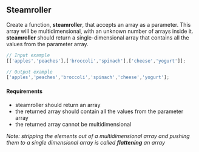 ## Steamroller
Create a function, **steamroller**, that accepts an array as a parameter. This array will be multidimensional, with an unknown number of arrays inside it. 
**steamroller** should return a single-dimensional array that contains all the values from the parameter array. 

```javascript
// Input example
[['apples','peaches'],['broccoli','spinach'],['cheese','yogurt']];

// Output example
['apples','peaches','broccoli','spinach','cheese','yogurt'];

```
#### Requirements
* steamroller should return an array
* the returned array should contain all the values from the parameter array
* the returned array cannot be multidimensional

*Note: stripping the elements out of a multidimensional array and pushing them to a single dimensional array is called **flattening** an array*

